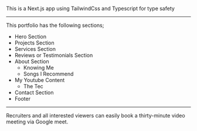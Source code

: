 This is a Next.js app using TailwindCss and Typescript for type safety

---
This portfolio has the following sections;

- Hero Section
- Projects Section
- Services Section
- Reviews or Testimonials Section
- About Section
   - Knowing Me
   - Songs I Recommend
- My Youtube Content
   - The Tec
- Contact Section
- Footer

---
Recruiters and all interested viewers can easily book a thirty-minute video meeting via Google meet.

